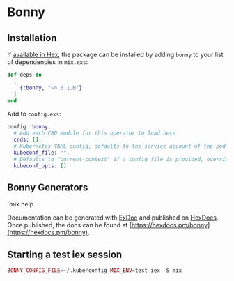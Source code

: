 # Bonny

## Installation

If [available in Hex](https://hex.pm/docs/publish), the package can be installed
by adding `bonny` to your list of dependencies in `mix.exs`:

```elixir
def deps do
  [
    {:bonny, "~> 0.1.0"}
  ]
end
```

Add to `config.exs`:

```elixir
config :bonny, 
  # Add each CRD module for this operator to load here
  crds: [],           
  # Kubernetes YAML config, defaults to the service account of the pod
  kubeconf_file: "",
  # Defaults to "current-context" if a config file is provided, override user, cluster. or context here
  kubeconf_opts: []
```

## Bonny Generators

`mix help

Documentation can be generated with [ExDoc](https://github.com/elixir-lang/ex_doc)
and published on [HexDocs](https://hexdocs.pm). Once published, the docs can
be found at [https://hexdocs.pm/bonny](https://hexdocs.pm/bonny).

## Starting a test iex session

```elixir
BONNY_CONFIG_FILE=~/.kube/config MIX_ENV=test iex -S mix
```
